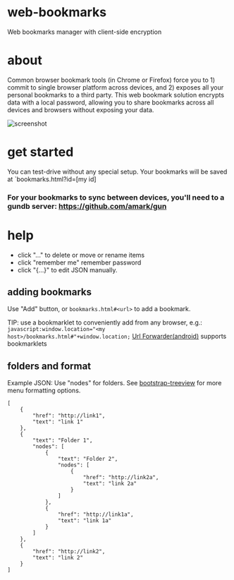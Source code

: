 # web-bookmarks
Web bookmarks manager with client-side encryption

# about
Common browser bookmark tools (in Chrome or Firefox) force you to 1) commit to single browser platform across devices, and 2) exposes all your personal bookmarks to a third party. This web bookmark solution encrypts data with a local password, allowing you to share bookmarks across all devices and browsers without exposing your data.

![screenshot](https://raw.githubusercontent.com/steve-vincent/web-bookmarks/master/screenshot.png)

# get started

You can test-drive without any special setup. Your bookmarks will be saved at `bookmarks.html?id=[my id]

### For your bookmarks to sync between devices, you'll need to a gundb server: https://github.com/amark/gun

# help
- click "..." to delete or move or rename items
- click "remember me" remember password
- click "{...}" to edit JSON manually.

## adding bookmarks
Use "Add" button, or `bookmarks.html#<url>` to add a bookmark.

TIP: use a bookmarklet to conveniently add from any browser, e.g.:
```javascript:window.location="<my host>/bookmarks.html#"+window.location;``` [Url Forwarder(android)](https://play.google.com/store/apps/details?id=net.daverix.urlforward) supports bookmarklets 

## folders and format
Example JSON: Use "nodes" for folders. 
See [bootstrap-treeview](https://github.com/jonmiles/bootstrap-treeview) for more menu formatting options.
```
[
	{
		"href": "http://link1",
		"text": "link 1"
	},
	{
		"text": "Folder 1",
		"nodes": [
			{
				"text": "Folder 2",
				"nodes": [
					{
						"href": "http://link2a",
						"text": "link 2a"
					}
				]
			},
			{
				"href": "http://link1a",
				"text": "link 1a"
			}
		]
	},
	{
		"href": "http://link2",
		"text": "link 2"
	}
]
```


